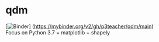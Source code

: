 # qdm
[![Binder](https://mybinder.org/badge_logo.svg)]
(https://mybinder.org/v2/gh/p3teacher/qdm/main) <br>
Focus on Python 3.7 + matplotlib + shapely
